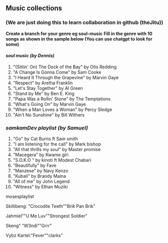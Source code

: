## Music collections
### (We are just doing this to learn collaboration in github (theJitu))

**Create a branch for your genre eg soul-music**
**Fill in the genre with 10 songs as shown in the sample below (You can use chatgpt to look for some)**

#### *soul music (by Dennis)*
1. "(Sittin' On) The Dock of the Bay" by Otis Redding
1. "A Change Is Gonna Come" by Sam Cooke
1. "I Heard It Through the Grapevine" by Marvin Gaye
1. "Respect" by Aretha Franklin
1. "Let's Stay Together" by Al Green
1. "Stand by Me" by Ben E. King
1. "Papa Was a Rollin' Stone" by The Temptations
1. "What's Going On" by Marvin Gaye
1. "When a Man Loves a Woman" by Percy Sledge
1. "Ain't No Sunshine" by Bill Withers

### *samkamDev playlist (by Samuel)*
1. "Go" by  Cat Burns ft Sam smith
1. "I am listening for the call" by Mark bishop
1. "All that thrills my soul" by Master promise
1. "Macegera" by Kwame giri
1. "S.O.K.O " by kinoti ft Modest Chabari
1. "Beautifully" by Fave
1. "Manzese" by Navy Kenzo
1. "Kubali" by Brandy Maina
1. "All of me" by John Legend
1. "Witness" by Ethan Muziki

mosesplaylist

Skillibeng: "Crocodile Teeth""Brik Pan Brik"

Jahmiel""U Me Luv""Strongest Soldier"

Skeng"  "W3ndi""Grrr"

Vybz Kartel:"Fever""clarks"
